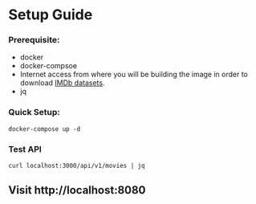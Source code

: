 # Setup Guide

### Prerequisite:
- docker
- docker-compsoe
- Internet access from where you will be building the image in order to download [IMDb datasets](https://www.imdb.com/interfaces/).
- jq

### Quick Setup:
```shell
docker-compose up -d
```
### Test API

```shell
curl localhost:3000/api/v1/movies | jq 
```


## Visit http://localhost:8080
